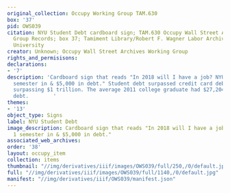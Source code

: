 ```yaml
---
original_collection: Occupy Working Group TAM.630
box: '37'
pid: OWS039
citation: NYU Student Debt cardboard sign; TAM.630 Occupy Wall Street Archives Working
  Group Records; box 37; Tamiment Library/Robert F. Wagner Labor Archives, New York
  University
creator: Unknown; Occupy Wall Street Archives Working Group
rights_and_permisisons:
declarations:
- '7'
description: 'Cardboard sign that reads "In 2018 will I have a job? NYU student 1
  semester in & $5,000 in debt." Student debt surpassed credit card debt in 2010,
  surpassing $1 trillion. The average 2011 college graduate had $27,204 in student
  debt.        '
themes:
- '13'
object_type: Signs
label: NYU Student Debt
image_description: Cardboard sign that reads "In 2018 will I have a job? NYU student
  1 semester in & $5,000 in debt."
associated_web_archives:
order: '38'
layout: occupy_item
collection: items
thumbnail: "//img/derivatives/iiif/images/OWS039/full/250,/0/default.jpg"
full: "//img/derivatives/iiif/images/OWS039/full/1140,/0/default.jpg"
manifest: "//img/derivatives/iiif/OWS039/manifest.json"
---
```

